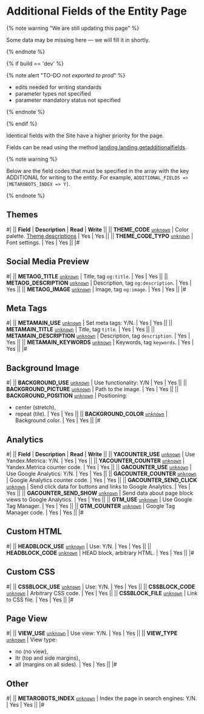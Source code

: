 # Additional Fields of the Entity Page

{% note warning "We are still updating this page" %}

Some data may be missing here — we will fill it in shortly.

{% endnote %}

{% if build == 'dev' %}

{% note alert "TO-DO _not exported to prod_" %}

- edits needed for writing standards
- parameter types not specified
- parameter mandatory status not specified

{% endnote %}

{% endif %}

Identical fields with the Site have a higher priority for the page.

Fields can be read using the method [landing.landing.getadditionalfields](./methods/landing-landing-get-additional-fields.md).

{% note warning %}

Below are the field codes that must be specified in the array with the key ADDITIONAL for writing to the entity. For example, `ADDITIONAL_FIELDS => [METAROBOTS_INDEX => Y]`.

{% endnote %}

## Themes

#|
|| **Field** | **Description** | **Read** | **Write** ||
|| **THEME_CODE**
[`unknown`](../../data-types.md) | Color palette. [Theme descriptions](./color-themes.md) | Yes | Yes ||
|| **THEME_CODE_TYPO**
[`unknown`](../../data-types.md) | Font settings. | Yes | Yes ||
|#

## Social Media Preview

#|
|| **METAOG_TITLE**
[`unknown`](../../data-types.md) | Title, tag `og:title`. | Yes | Yes ||
|| **METAOG_DESCRIPTION**
[`unknown`](../../data-types.md) | Description, tag `og:description`. | Yes | Yes ||
|| **METAOG_IMAGE**
[`unknown`](../../data-types.md) | Image, tag `og:image`. | Yes | Yes ||
|#

## Meta Tags

#|
|| **METAMAIN_USE**
[`unknown`](../../data-types.md) | Set meta tags: Y/N. | Yes | Yes ||
|| **METAMAIN_TITLE**
[`unknown`](../../data-types.md) | Title, tag `title`. | Yes | Yes ||
|| **METAMAIN_DESCRIPTION**
[`unknown`](../../data-types.md) | Description, tag `description`. | Yes | Yes ||
|| **METAMAIN_KEYWORDS**
[`unknown`](../../data-types.md) | Keywords, tag `keywords`. | Yes | Yes ||
|#

## Background Image

#|
|| **BACKGROUND_USE**
[`unknown`](../../data-types.md) | Use functionality: Y/N | Yes | Yes ||
|| **BACKGROUND_PICTURE**
[`unknown`](../../data-types.md) | Path to the image. | Yes | Yes ||
|| **BACKGROUND_POSITION**
[`unknown`](../../data-types.md) | Positioning:
- center (stretch),
- repeat (tile). | Yes | Yes ||
|| **BACKGROUND_COLOR**
[`unknown`](../../data-types.md) | Background color. | Yes | Yes ||
|#

## Analytics

#|
|| **Field** | **Description** | **Read** | **Write** ||
|| **YACOUNTER_USE**
[`unknown`](../../data-types.md) | Use Yandex.Metrica: Y/N. | Yes | Yes ||
|| **YACOUNTER_COUNTER**
[`unknown`](../../data-types.md) | Yandex.Metrica counter code. | Yes | Yes ||
|| **GACOUNTER_USE**
[`unknown`](../../data-types.md) | Use Google Analytics: Y/N. | Yes | Yes ||
|| **GACOUNTER_COUNTER**
[`unknown`](../../data-types.md) | Google Analytics counter code. | Yes | Yes ||
|| **GACOUNTER_SEND_CLICK**
[`unknown`](../../data-types.md) | Send click data for buttons and links to Google Analytics. | Yes | Yes ||
|| **GACOUNTER_SEND_SHOW**
[`unknown`](../../data-types.md) | Send data about page block views to Google Analytics. | Yes | Yes ||
|| **GTM_USE**
[`unknown`](../../data-types.md) | Use Google Tag Manager. | Yes | Yes ||
|| **GTM_COUNTER**
[`unknown`](../../data-types.md) | Google Tag Manager code. | Yes | Yes ||
|#

## Custom HTML

#|
|| **HEADBLOCK_USE**
[`unknown`](../../data-types.md) | Use: Y/N. | Yes | Yes ||
|| **HEADBLOCK_CODE**
[`unknown`](../../data-types.md) | HEAD block, arbitrary HTML. | Yes | Yes ||
|#

## Custom CSS

#|
|| **CSSBLOCK_USE**
[`unknown`](../../data-types.md) | Use: Y/N. | Yes | Yes ||
|| **CSSBLOCK_CODE**
[`unknown`](../../data-types.md) | Arbitrary CSS code. | Yes | Yes ||
|| **CSSBLOCK_FILE**
[`unknown`](../../data-types.md) | Link to CSS file. | Yes | Yes ||
|#

## Page View

#|
|| **VIEW_USE**
[`unknown`](../../data-types.md) | Use view: Y/N. | Yes | Yes ||
|| **VIEW_TYPE**
[`unknown`](../../data-types.md) | View type:
- no (no view),
- ltr (top and side margins),
- all (margins on all sides). | Yes | Yes ||
|#

## Other

#|
|| **METAROBOTS_INDEX**
[`unknown`](../../data-types.md) | Index the page in search engines: Y/N. | Yes | Yes ||
|#